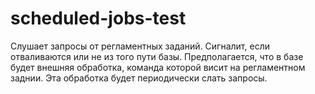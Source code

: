 # scheduled-jobs-test
Слушает запросы от регламентных заданий. Сигналит, если отваливаются или не из того пути базы.
Предполагается, что в базе будет внешняя обработка, команда которой висит на регламентном заднии. Эта обработка будет периодически слать запросы.

